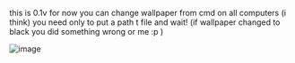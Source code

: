 this is 0.1v for now you can change wallpaper from cmd on all computers (i think) you need only to put a path t file and wait! (if wallpaper changed to black you did something wrong or me :p )


![image](https://github.com/BartekJanuary/Wallpaper-changer/assets/143606154/a5dd8fa0-ab98-46e7-be5b-d6b1a88c1790)
